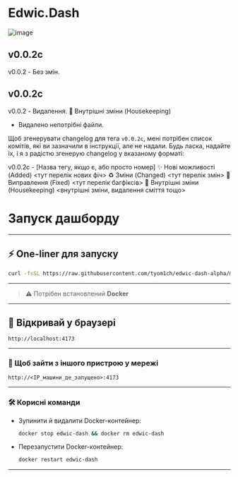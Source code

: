 # Edwic.Dash

![image](https://github.com/user-attachments/assets/cc4f998c-a5bb-49e9-a80c-bbe3e20a9859)

<!-- CHANGELOG START -->

## v0.0.2с

v0.0.2 - Без змін.


## v0.0.2с

v0.0.2 - Видалення.
🧹 Внутрішні зміни (Housekeeping)
- Видалено непотрібні файли.


Щоб згенерувати changelog для тега `v0.0.2с`, мені потрібен список комітів, які ви зазначили в інструкції, але не надали. Будь ласка, надайте їх, і я з радістю згенерую changelog у вказаному форматі:

v0.0.2с - [Назва тегу, якщо є, або просто номер]
✨ Нові можливості (Added)
<тут перелік нових фіч>
♻️ Зміни (Changed)
<тут перелік змін>
🐛 Виправлення (Fixed)
<тут перелік багфіксів>
🧹 Внутрішні зміни (Housekeeping)
<внутрішні зміни, видалення сміття тощо>

<!-- CHANGELOG END -->

# Запуск дашборду

---

## ⚡ One-liner для запуску

```bash
curl -fsSL https://raw.githubusercontent.com/tyom1ch/edwic-dash-alpha/main/install.sh -o install.sh && bash install.sh
```

---

> ⚠️ Потрібен встановлений **Docker**

---

## 🚀 Відкривай у браузері

```
http://localhost:4173
```

---

### 📡 Щоб зайти з іншого пристрою у мережі

```
http://<IP_машини_де_запущено>:4173
```

---

### 🛠️ Корисні команди

* Зупинити й видалити Docker-контейнер:

  ```bash
  docker stop edwic-dash && docker rm edwic-dash
  ```

* Перезапустити Docker-контейнер:

  ```bash
  docker restart edwic-dash
  ```
---
